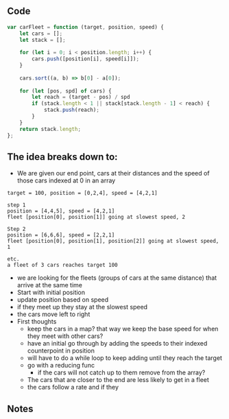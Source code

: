 ## Code
``` js
var carFleet = function (target, position, speed) {
	let cars = [];
	let stack = [];
	
	for (let i = 0; i < position.length; i++) {
		cars.push([position[i], speed[i]]);
	}
	
	cars.sort((a, b) => b[0] - a[0]);
	
	for (let [pos, spd] of cars) {
		let reach = (target - pos) / spd
		if (stack.length < 1 || stack[stack.length - 1] < reach) {
			stack.push(reach);
		}
	}
	return stack.length;
};
```

## The idea breaks down to:
- We are given our end point, cars at their distances and the speed of those cars indexed at 0 in an array
```
target = 100, position = [0,2,4], speed = [4,2,1]

step 1
position = [4,4,5], speed = [4,2,1]
fleet [position[0], position[1]] going at slowest speed, 2

Step 2
position = [6,6,6], speed = [2,2,1]
fleet [position[0], position[1], position[2]] going at slowest speed, 1

etc.
a fleet of 3 cars reaches target 100
```
- we are looking for the fleets (groups of cars at the same distance) that arrive at the same time
- Start with initial position
- update position based on speed
- if they meet up they stay at the slowest speed
- the cars move left to right
- First thoughts
	- keep the cars in a map? that way we keep the base speed for when they meet with other cars?
	- have an initial go through by adding the speeds to their indexed counterpoint in position
	- will have to do a while loop to keep adding until they reach the target
	- go with a reducing func
		- if the cars will not catch up to them remove from the array?
	- The cars that are closer to the end are less likely to get in a fleet
	- the cars follow a rate and if they
## Notes